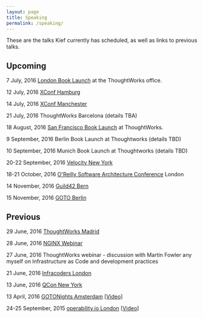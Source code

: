 ```yaml
---
layout: page
title: Speaking
permalink: /speaking/
---
```


These are the talks Kief currently has scheduled, as well as links to previous talks.

## Upcoming

7 July, 2016 [London Book Launch](https://info.thoughtworks.com/Book-launch-infrastructure-as-code) at the ThoughtWorks office.

12 July, 2016 [XConf Hamburg](https://info.thoughtworks.com/Xconf-hamburg-2016.html)

14 July, 2016 [XConf Manchester](https://info.thoughtworks.com/Xconf-Manchester-2016.html)

21 July, 2016 ThoughtWorks Barcelona (details TBA)

18 August, 2016 [San Francisco Book Launch](https://info.thoughtworks.com/Infrastructure-As-Code-SF-Launch.html) at ThoughtWorks.

9 September, 2016 Berlin Book Launch at Thoughtworks (details TBD)

10 September, 2016 Munich Book Launch at Thoughtworks (details TBD)

20-22 September, 2016 [Velocity New York](http://conferences.oreilly.com/velocity/devops-web-performance-ny/public/schedule/detail/51192)

18-21 October, 2016 [O'Reilly Software Architecture Conference](http://conferences.oreilly.com/software-architecture/engineering-business-eu) London

14 November, 2016 [Guild42 Bern](http://guild42.ch/)

15 November, 2016 [GOTO Berlin](http://gotocon.com/berlin-2016/)


## Previous

29 June, 2016 [ThoughtWorks Madrid](http://www.meetup.com/ThoughtWorks-Madrid/events/231646246)

28 June, 2016 [NGINX Webinar](https://www.nginx.com/resources/webinars/how-to-adopt-infrastructure-as-code/)

27 June, 2016 ThoughtWorks webinar - discussion with Martin Fowler any myself on Infrastructure as Code and development practices

21 June, 2016 [Infracoders London](http://www.meetup.com/Infracoders-London/events/231184765/)

13 June, 2016 [QCon New York](https://qconnewyork.com/ny2016/presentation/implementing-infrastructure-code)

13 April, 2016 [GOTONights Amsterdam](http://www.meetup.com/GOTO-Nights-Amsterdam/events/228863905/) [[Video](https://www.youtube.com/watch?v=Lifb3TovNtY)]

24-25 September, 2015 [operability.io London](http://operability.io/2015/) [[Video](https://www.youtube.com/watch?v=a4PuAkI7uGg)]

